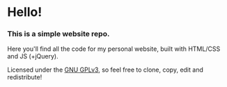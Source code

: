 # Hello!
### This is a simple website repo.

Here you'll find all the code for my personal website, built with HTML/CSS and JS (+jQuery).

Licensed under the [GNU GPLv3](https://www.gnu.org/licenses/gpl-3.0.en.html "GPLv3"), so feel free to clone, copy, edit and redistribute!